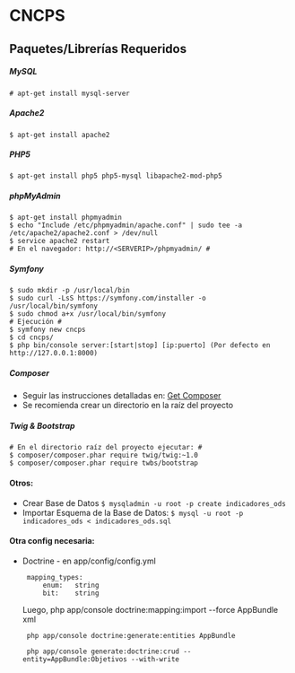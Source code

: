 CNCPS
===================

## Paquetes/Librerías Requeridos

##### MySQL
    # apt-get install mysql-server
##### Apache2 
    $ apt-get install apache2 
##### PHP5
    $ apt-get install php5 php5-mysql libapache2-mod-php5
##### phpMyAdmin
    $ apt-get install phpmyadmin
    $ echo "Include /etc/phpmyadmin/apache.conf" | sudo tee -a /etc/apache2/apache2.conf > /dev/null
    $ service apache2 restart
    # En el navegador: http://<SERVERIP>/phpmyadmin/ #
##### Symfony
    $ sudo mkdir -p /usr/local/bin
    $ sudo curl -LsS https://symfony.com/installer -o /usr/local/bin/symfony
    $ sudo chmod a+x /usr/local/bin/symfony
    # Ejecución #
    $ symfony new cncps
    $ cd cncps/
    $ php bin/console server:[start|stop] [ip:puerto] (Por defecto en http://127.0.0.1:8000)
##### Composer
 * Seguir las instrucciones detalladas en: [Get Composer](https://getcomposer.org/download/)
 * Se recomienda crear un directorio en la raíz del proyecto

##### Twig & Bootstrap
    # En el directorio raíz del proyecto ejecutar: #
    $ composer/composer.phar require twig/twig:~1.0
    $ composer/composer.phar require twbs/bootstrap

#### Otros:
 * Crear Base de Datos ```$ mysqladmin -u root -p create indicadores_ods```
 * Importar Esquema de la Base de Datos:  ```$ mysql -u root -p indicadores_ods < indicadores_ods.sql```



#### Otra config necesaria:
 * Doctrine - en app/config/config.yml

        mapping_types:
            enum:   string
            bit:    string


    Luego,
        php app/console doctrine:mapping:import --force AppBundle xml
        
        php app/console doctrine:generate:entities AppBundle

        php app/console generate:doctrine:crud --entity=AppBundle:Objetivos --with-write

        